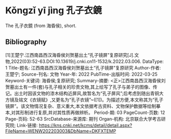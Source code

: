 # Kǒngzǐ yī jìng 孔子衣鏡

The 孔子衣鏡 (from 海昏侯), short.

## Bibliography

[1]王楚宁.江西南昌西汉海昏侯刘贺墓出土“孔子镜屏”复原研究[J].文物,2022(03):52-63.DOI:10.13619/j.cnki.cn11-1532/k.2022.03.006.
DataType: 1
Title-题名: 江西南昌西汉海昏侯刘贺墓出土“孔子镜屏”复原研究
Author-作者: 王楚宁;
Source-刊名: 文物
Year-年: 2022
PubTime-出版时间: 2022-03-25
Keyword-关键词: 海昏侯;复原研究;
Summary-摘要: <正>江西南昌西汉海昏侯刘贺墓出土有一件(套)与孔子相关的珍贵文物,其上绘写了孔子与弟子的图像、传记。出土时因该文物的漆木结构近屏风,故暂名为“孔子屏风”;后考虑到随出青铜大方镜及铭文《衣镜赋》,又更名为“孔子衣镜”~([1])。为描述方便,本文称其为“孔子镜屏”。该文物情况复杂、意义重大,本文依据考古资料、文物保护数据等绘制摹本,对其形制进行复原,并对其性质再做辨析。
Period-期: 03
PageCount-页数: 12
Page-页码: 52-63
SrcDatabase-来源库: 期刊
Organ-机构: 北京联合大学考古研究院;
Link-链接: https://kns.cnki.net/kcms/detail/detail.aspx?FileName=WENW202203003&DbName=DKFXTEMP
